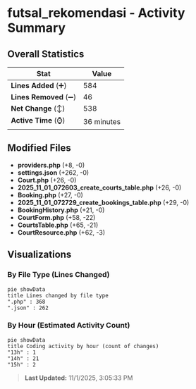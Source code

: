# futsal_rekomendasi - Activity Summary 

## Overall Statistics

| Stat                   | Value                                                             |
| ---------------------- | ----------------------------------------------------------------- |
| **Lines Added** (➕)   | 584                                          |
| **Lines Removed** (➖) | 46                                        |
| **Net Change** (↕)    | 538                |
| **Active Time** (⌚)   | 36 minutes |


## Modified Files
- **providers.php** (+8, -0)
- **settings.json** (+262, -0)
- **Court.php** (+26, -0)
- **2025_11_01_072603_create_courts_table.php** (+26, -0)
- **Booking.php** (+27, -0)
- **2025_11_01_072729_create_bookings_table.php** (+29, -0)
- **BookingHistory.php** (+21, -0)
- **CourtForm.php** (+58, -22)
- **CourtsTable.php** (+65, -21)
- **CourtResource.php** (+62, -3)

## Visualizations

### By File Type (Lines Changed)

```mermaid
pie showData
title Lines changed by file type
".php" : 368
".json" : 262
```

### By Hour (Estimated Activity Count)

```mermaid
pie showData
title Coding activity by hour (count of changes)
"13h" : 1
"14h" : 21
"15h" : 2
```


> **Last Updated:** 11/1/2025, 3:05:33 PM